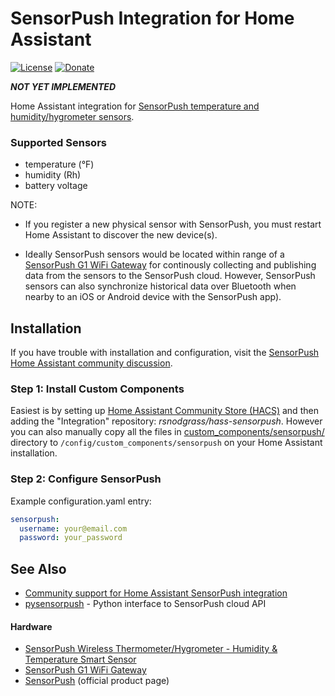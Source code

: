 # SensorPush Integration for Home Assistant

[![License](https://img.shields.io/badge/License-Apache%202.0-blue.svg)](https://opensource.org/licenses/Apache-2.0)
[![Donate](https://img.shields.io/badge/Donate-PayPal-green.svg)](https://www.paypal.com/cgi-bin/webscr?cmd=_donations&business=WREP29UDAMB6G)

***NOT YET IMPLEMENTED***

Home Assistant integration for [SensorPush temperature and humidity/hygrometer sensors](https://www.amazon.com/SensorPush-Wireless-Thermometer-Hygrometer-Android/dp/B01AEQ9X9I?tag=rynoshark-20).

### Supported Sensors

- temperature (&deg;F)
- humidity (Rh)
- battery voltage

NOTE:

* If you register a new physical sensor with SensorPush, you must restart Home Assistant to discover the new device(s).

*  Ideally SensorPush sensors would be located within range of a [SensorPush G1 WiFi Gateway](https://www.amazon.com/SensorPush-G1-WiFi-Gateway-Anywhere/dp/B01N17RWWV?tag=rynoshark-20) for continously collecting and publishing data from the sensors to the SensorPush cloud. However, SensorPush sensors can also synchronize historical data over Bluetooth when nearby to an iOS or Android device with the SensorPush app).

## Installation

If you have trouble with installation and configuration, visit the [SensorPush Home Assistant community discussion](https://community.home-assistant.io/t/sensorpush-humidity-and-temperature-sensors/105711).

### Step 1: Install Custom Components

Easiest is by setting up [Home Assistant Community Store (HACS)](https://github.com/custom-components/hacs) and then adding the "Integration" repository: *rsnodgrass/hass-sensorpush*. However you can also manually copy all the files in [custom_components/sensorpush/](https://github.com/rsnodgrass/hass-sensorpush/custom_components/sensorpush) directory to `/config/custom_components/sensorpush` on your Home Assistant installation.

### Step 2: Configure SensorPush

Example configuration.yaml entry:

```yaml
sensorpush:
  username: your@email.com
  password: your_password
```

## See Also

* [Community support for Home Assistant SensorPush integration](https://community.home-assistant.io/t/sensorpush-humidity-and-temperature-sensors/105711)
* [pysensorpush](https://github.com/rsnodgrass/pysensorpush) - Python interface to SensorPush cloud API

#### Hardware

* [SensorPush Wireless Thermometer/Hygrometer - Humidity & Temperature Smart Sensor](https://www.amazon.com/SensorPush-Wireless-Thermometer-Hygrometer-Android/dp/B01AEQ9X9I?tag=rynoshark-20)
* [SensorPush G1 WiFi Gateway](https://www.amazon.com/SensorPush-G1-WiFi-Gateway-Anywhere/dp/B01N17RWWV?tag=rynoshark-20)
* [SensorPush](https://sensorpush.com) (official product page)

